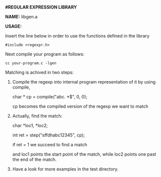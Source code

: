 **#REGULAR EXPRESSION LIBRARY**

**NAME:**  libgen.a

**USAGE:**

  Insert the line below in order to use the functions defined in the library
  
    #include <regexpr.h>
    
  Next compile your program as follows:
  
    cc your-program.c -lgen  
  
  Matching is achived in two steps:
  1.   Compile the regexp into internal program representation of it by using compile,
  
        char * cp = compile("abc. *$", 0, 0);
         
        cp becomes the compiled version of the regexp we want to match
        
  2.    Actually, find the match:
  
        char *loc1, *loc2;
  
        int ret = step("sffdhabc12345", cp);
        
        if ret = 1 we succeed to find a match
        
        and loc1 points the start point of the match, while loc2 points one past the end of the match.
        
   3. Have a look for more examples in the test directory.
        
